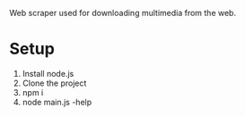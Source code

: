 Web scraper used for downloading multimedia from the web.

# Setup
1. Install node.js
2. Clone the project
3. npm i
4. node main.js -help